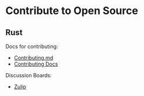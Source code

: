 # Contribute to Open Source 

## Rust 

Docs for contributing:

- [Contributing.md](https://github.com/rust-lang/rust/blob/4c6c6298664fff9f3549f05ba2b689bcd30b0fc7/CONTRIBUTING.md) 
- [Contributing Docs](https://rustc-dev-guide.rust-lang.org/contributing.html)

Discussion Boards:

- [Zulip](https://rust-lang.zulipchat.com/#narrow/stream/122652-new-members)
